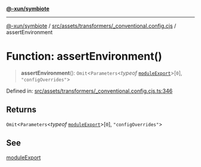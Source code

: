 [**@-xun/symbiote**](../../../../../README.md)

***

[@-xun/symbiote](../../../../../README.md) / [src/assets/transformers/\_conventional.config.cjs](../README.md) / assertEnvironment

# Function: assertEnvironment()

> **assertEnvironment**(): `Omit`\<`Parameters`\<*typeof* [`moduleExport`](moduleExport.md)\>\[`0`\], `"configOverrides"`\>

Defined in: [src/assets/transformers/\_conventional.config.cjs.ts:346](https://github.com/Xunnamius/symbiote/blob/e90857acb3d261d6e9bd248ab0e38c7f0e05d449/src/assets/transformers/_conventional.config.cjs.ts#L346)

## Returns

`Omit`\<`Parameters`\<*typeof* [`moduleExport`](moduleExport.md)\>\[`0`\], `"configOverrides"`\>

## See

[moduleExport](moduleExport.md)
